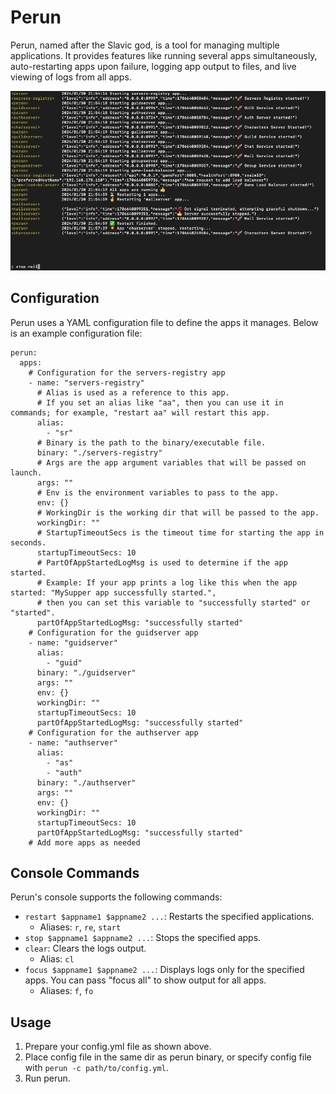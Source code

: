 # Perun

Perun, named after the Slavic god, is a tool for managing multiple applications. 
It provides features like running several apps simultaneously, auto-restarting apps upon failure, logging app output to files, and live viewing of logs from all apps.

![](.github/images/perun.png "Perun console")

## Configuration

Perun uses a YAML configuration file to define the apps it manages. 
Below is an example configuration file:

```
perun:
  apps:
    # Configuration for the servers-registry app
    - name: "servers-registry"
      # Alias is used as a reference to this app.
      # If you set an alias like "aa", then you can use it in commands; for example, "restart aa" will restart this app.
      alias:
        - "sr"
      # Binary is the path to the binary/executable file.
      binary: "./servers-registry"
      # Args are the app argument variables that will be passed on launch.
      args: ""
      # Env is the environment variables to pass to the app.
      env: {}
      # WorkingDir is the working dir that will be passed to the app.
      workingDir: ""
      # StartupTimeoutSecs is the timeout time for starting the app in seconds.
      startupTimeoutSecs: 10
      # PartOfAppStartedLogMsg is used to determine if the app started.
      # Example: If your app prints a log like this when the app started: "MySupper app successfully started.",
      # then you can set this variable to "successfully started" or "started".
      partOfAppStartedLogMsg: "successfully started"
    # Configuration for the guidserver app
    - name: "guidserver"
      alias:
        - "guid"
      binary: "./guidserver"
      args: ""
      env: {}
      workingDir: ""
      startupTimeoutSecs: 10
      partOfAppStartedLogMsg: "successfully started"
    # Configuration for the authserver app
    - name: "authserver"
      alias:
        - "as"
        - "auth"
      binary: "./authserver"
      args: ""
      env: {}
      workingDir: ""
      startupTimeoutSecs: 10
      partOfAppStartedLogMsg: "successfully started"
    # Add more apps as needed
```

## Console Commands

Perun's console supports the following commands:

* `restart $appname1 $appname2 ...`: Restarts the specified applications.
  * Aliases: `r`, `re`, `start`
* `stop $appname1 $appname2 ...`: Stops the specified apps.
* `clear`: Clears the logs output.
  * Alias: `cl` 
* `focus $appname1 $appname2 ...`: Displays logs only for the specified apps. You can pass "focus all" to show output for all apps.
  * Aliases: `f`, `fo`

## Usage
1. Prepare your config.yml file as shown above.
2. Place config file in the same dir as perun binary, or specify config file with `perun -c path/to/config.yml`.
3. Run perun. 


